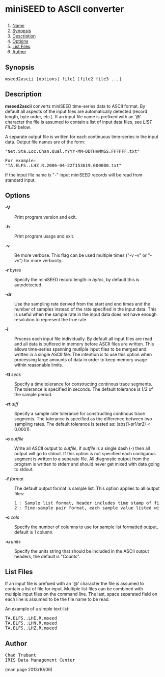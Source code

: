 # <p >miniSEED to ASCII converter</p>

1. [Name](#)
1. [Synopsis](#synopsis)
1. [Description](#description)
1. [Options](#options)
1. [List Files](#list-files)
1. [Author](#author)

## <a id='synopsis'>Synopsis</a>

<pre >
mseed2ascii [options] file1 [file2 file3 ...]
</pre>

## <a id='description'>Description</a>

<p ><b>mseed2ascii</b> converts miniSEED time-series data to ASCII format. By default all aspects of the input files are automatically detected (record length, byte order, etc.).  If an input file name is prefixed with an '@' character the file is assumed to contain a list of input data files, see <i>LIST FILES</i> below.</p>

<p >A separate output file is written for each continuous time-series in the input data.  Output file names are of the form:</p>

<pre >
"Net.Sta.Loc.Chan.Qual.YYYY-MM-DDTHHMMSS.FFFFFF.txt"
</pre>

<pre >
For example:
"TA.ELFS..LHZ.R.2006-04-22T153619.000000.txt"
</pre>

<p >If the input file name is "-" input miniSEED records will be read from standard input.</p>

## <a id='options'>Options</a>

<b>-V</b>

<p style="padding-left: 30px;">Print program version and exit.</p>

<b>-h</b>

<p style="padding-left: 30px;">Print program usage and exit.</p>

<b>-v</b>

<p style="padding-left: 30px;">Be more verbose.  This flag can be used multiple times ("-v -v" or "-vv") for more verbosity.</p>

<b>-r </b><i>bytes</i>

<p style="padding-left: 30px;">Specify the miniSEED record length in <i>bytes</i>, by default this is autodetected.</p>

<b>-dr</b>

<p style="padding-left: 30px;">Use the sampling rate derived from the start and end times and the number of samples instead of the rate specified in the input data. This is useful when the sample rate in the input data does not have enough resolution to represent the true rate.</p>

<b>-i</b>

<p style="padding-left: 30px;">Process each input file individually.  By default all input files are read and all data is buffered in memory before ASCII files are written. This allows time-series spanning mutilple input files to be merged and written in a single ASCII file.  The intention is to use this option when processing large amounts of data in order to keep memory usage within reasonable limits.</p>

<b>-tt </b><i>secs</i>

<p style="padding-left: 30px;">Specify a time tolerance for constructing continous trace segments. The tolerance is specified in seconds.  The default tolerance is 1/2 of the sample period.</p>

<b>-rt </b><i>diff</i>

<p style="padding-left: 30px;">Specify a sample rate tolerance for constructing continous trace segments.  The tolerance is specified as the difference between two sampling rates.  The default tolerance is tested as: (abs(1-sr1/sr2) < 0.0001).</p>

<b>-o </b><i>outfile</i>

<p style="padding-left: 30px;">Write all ASCII output to <i>outfile</i>, if <i>outfile</i> is a single dash (-) then all output will go to stdout.  If this option is not specified each contiguous segment is written to a separate file.  All diagnostic output from the program is written to stderr and should never get mixed with data going to stdout.</p>

<b>-f </b><i>format</i>

<p style="padding-left: 30px;">The default output format is sample list.  This option applies to all output files:</p>

<pre style="padding-left: 30px;">
1 : Sample list format, header includes time stamp of first
2 : Time-sample pair format, each sample value listed with time stamp
</pre>

<b>-c </b><i>cols</i>

<p style="padding-left: 30px;">Specify the number of columns to use for sample list formatted output, default is 1 column.</p>

<b>-u </b><i>units</i>

<p style="padding-left: 30px;">Specify the units string that should be included in the ASCII output headers, the default is "Counts".</p>

## <a id='list-files'>List Files</a>

<p >If an input file is prefixed with an '@' character the file is assumed to contain a list of file for input.  Multiple list files can be combined with multiple input files on the command line.  The last, space separated field on each line is assumed to be the file name to be read.</p>

<p >An example of a simple text list:</p>

<pre >
TA.ELFS..LHE.R.mseed
TA.ELFS..LHN.R.mseed
TA.ELFS..LHZ.R.mseed
</pre>

## <a id='author'>Author</a>

<pre >
Chad Trabant
IRIS Data Management Center
</pre>


(man page 2013/10/06)

